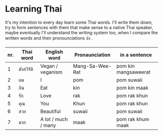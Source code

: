 # Learning Thai

It's my intention to every day learn some Thai words. I'll write them down, try to form sentences with them that make sense to a native Thai speaker, maybe eventually I'll understand the writing system too, when I compare the written words and their pronounciations :+1: .

| nr. | Thai word  | English word        | Pronaunciation  | in a sentence        |
| --- | ---------- | ------------------- | --------------- | -------------------- |
| 1   | มังสวิรัติ | Vegan / veganism    | Mang-Sa-Wee-Rat | pom kin mangsaweerat |
| 2   | ผม         | I                   | pom             | pom suwaii           |
| 3   | กิน        | Eat                 | kin             | pom kin maak         |
| 4   | รัก        | Love                | rak             | pom rak khun         |
| 5   | คุณ        | You                 | Khun            | pom rak khun         |
| 6   | สวย        | Beautiful           | suwaii          | pom suwaii           |
| 7   | มาก        | A lot / much / many | maak            | pom rak khum maak    |
